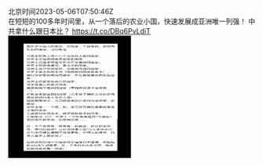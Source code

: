 北京时间2023-05-06T07:50:46Z<br>在短短的100多年时间里，从一个落后的农业小国，快速发展成亚洲唯一列强！
中共拿什么跟日本比？ https://t.co/DBq6PvLdiT<br><img src='/temp/2023/1654634773787168770_0.jpg' width='250' height='250'><br>